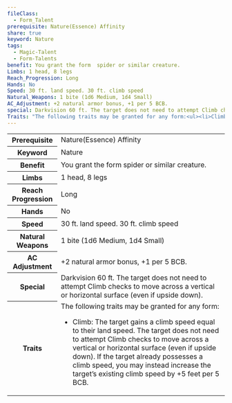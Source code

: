 ```yaml
---
fileClass:
  - Form_Talent
prerequisite: Nature(Essence) Affinity
share: true
keyword: Nature
tags:
  - Magic-Talent
  - Form-Talents
benefit: You grant the form  spider or similar creature.
Limbs: 1 head, 8 legs
Reach_Progression: Long
Hands: No
Speed: 30 ft. land speed. 30 ft. climb speed
Natural_Weapons: 1 bite (1d6 Medium, 1d4 Small)
AC_Adjustment: +2 natural armor bonus, +1 per 5 BCB.
special: Darkvision 60 ft. The target does not need to attempt Climb checks to move across a vertical or horizontal surface (even if upside down).
Traits: "The following traits may be granted for any form:<ul><li>Climb: The target gains a climb speed equal to their land speed. The target does not need to attempt Climb checks to move across a vertical or horizontal surface (even if upside down). If the target already possesses a climb speed, you may instead increase the target’s existing climb speed by +5 feet per 5 BCB.</li></ul>"
---
```

<p><span dir="ltr" style="overflow-x: auto;"><table><tbody><tr><th dir="ltr">Prerequisite</th><td dir="ltr">Nature(Essence) Affinity</td></tr><tr><th dir="ltr">Keyword</th><td dir="ltr">Nature</td></tr><tr><th dir="ltr">Benefit</th><td dir="ltr">You grant the form  spider or similar creature.</td></tr><tr><th dir="ltr">Limbs</th><td dir="ltr">1 head, 8 legs</td></tr><tr><th dir="ltr">Reach Progression</th><td dir="ltr">Long</td></tr><tr><th dir="ltr">Hands</th><td dir="ltr">No</td></tr><tr><th dir="ltr">Speed</th><td dir="ltr">30 ft. land speed. 30 ft. climb speed</td></tr><tr><th dir="ltr">Natural Weapons</th><td dir="ltr">1 bite (1d6 Medium, 1d4 Small)</td></tr><tr><th dir="ltr">AC Adjustment</th><td dir="ltr">+2 natural armor bonus, +1 per 5 BCB.</td></tr><tr><th dir="ltr">Special</th><td dir="ltr">Darkvision 60 ft. The target does not need to attempt Climb checks to move across a vertical or horizontal surface (even if upside down).</td></tr><tr><th dir="ltr">Traits</th><td dir="ltr">The following traits may be granted for any form:<ul><li dir="auto">Climb: The target gains a climb speed equal to their land speed. The target does not need to attempt Climb checks to move across a vertical or horizontal surface (even if upside down). If the target already possesses a climb speed, you may instead increase the target’s existing climb speed by +5 feet per 5 BCB.</li></ul></td></tr></tbody></table></span></p>